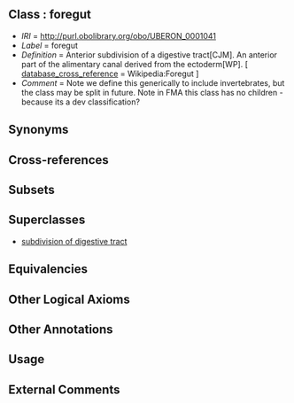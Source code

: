 
## Class : foregut

 * *IRI* = http://purl.obolibrary.org/obo/UBERON_0001041
 * *Label* = foregut
 * *Definition* = Anterior subdivision of a digestive tract[CJM]. An anterior part of the alimentary canal derived from the ectoderm[WP]. [ [database_cross_reference](../../ef/oboInOwl#hasDbXref.md) = Wikipedia:Foregut ]
 * *Comment* = Note we define this generically to include invertebrates, but the class may be split in future. Note in FMA this class has no children - because its a dev classification?

## Synonyms


## Cross-references


## Subsets


## Superclasses

 * [subdivision of digestive tract](../../UBERON/21/UBERON_0004921.md)

## Equivalencies


## Other Logical Axioms


## Other Annotations


## Usage


## External Comments

